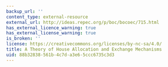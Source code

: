 ```yaml
---
backup_url: ''
content_type: external-resource
external_url: http://ideas.repec.org/p/boc/bocoec/715.html
has_external_licence_warning: true
has_external_license_warning: true
is_broken: ''
license: https://creativecommons.org/licenses/by-nc-sa/4.0/
title: A Theory of House Allocation and Exchange Mechanisms
uid: 88b32838-561b-4c7d-a3e6-5ccc6735c3d3
---
```

